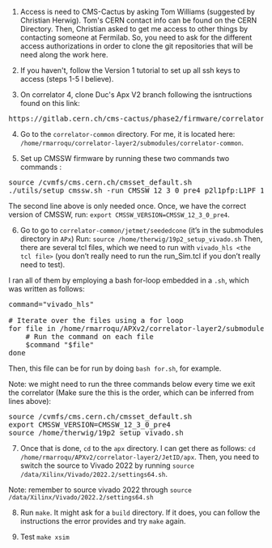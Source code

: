 1. Access is need to CMS-Cactus by asking Tom Williams (suggested by Christian Herwig). Tom's CERN contact info can be found on the CERN Directory. Then, Christian asked to get me access to other things by contacting someone at Fermilab. So, you need to ask for the different access authorizations in order to clone the git repositories that will be need along the work here.

2. If you haven't, follow the Version 1 tutorial to set up all ssh keys to access (steps 1-5 I believe).

3. On correlator 4, clone Duc's Apx V2 branch following the isntructions found on this link: 
<pre>
https://gitlab.cern.ch/cms-cactus/phase2/firmware/correlator-layer2/-/tree/JetID_APxV2/JetID/apx
</pre>

4. Go to the `correlator-common` directory. For me, it is located here: `/home/rmarroqu/correlator-layer2/submodules/correlator-common`.

5. Set up CMSSW firmware by running these two commands two commands :
<pre>
source /cvmfs/cms.cern.ch/cmsset_default.sh
./utils/setup_cmssw.sh -run CMSSW_12_3_0_pre4 p2l1pfp:L1PF_12_3_X lict-125x-v1.15
</pre>
The second line above is only needed once.
Once, we have the correct version of CMSSW, run: `export CMSSW_VERSION=CMSSW_12_3_0_pre4`.

6. Go to go to `correlator-common/jetmet/seededcone` (it’s in the submodules directory in `APx`) Run:
`source /home/therwig/19p2_setup_vivado.sh`
Then, there are several tcl files, which we need to run with `vivado_hls <the tcl file>` (you don’t really need to run the run_Sim.tcl if you don’t really need to test).

I ran all of them by employing a bash for-loop embedded in a `.sh`, which was written as follows:

<pre>
command="vivado_hls"

# Iterate over the files using a for loop
for file in /home/rmarroqu/APXv2/correlator-layer2/submodules/correlator-common/jetmet/seededcone/*.tcl; do
    # Run the command on each file
    $command "$file"
done
</pre>

Then, this file can be for run by doing `bash for.sh`, for example.

Note: we might need to run the three commands below every time we exit the correlator (Make sure the this is the order, which can be inferred from lines above): 

<pre>
source /cvmfs/cms.cern.ch/cmsset_default.sh
export CMSSW_VERSION=CMSSW_12_3_0_pre4
source /home/therwig/19p2_setup_vivado.sh
</pre>


7. Once that is done, `cd` to the `apx` directory. I can get there as follows: `cd /home/rmarroqu/APXv2/correlator-layer2/JetID/apx`. Then, you need to switch the source to Vivado 2022 by running `source /data/Xilinx/Vivado/2022.2/settings64.sh`.

Note: remember to source vivado 2022 through `source /data/Xilinx/Vivado/2022.2/settings64.sh`

8. Run `make`. It might ask for a `build` directory. If it does, you can follow the instructions the error provides and try `make` again.

9. Test `make xsim`

